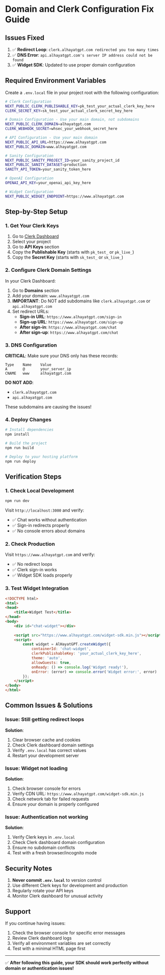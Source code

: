 # Domain and Clerk Configuration Fix Guide

## Issues Fixed
1. ✅ **Redirect Loop**: `clerk.alhayatgpt.com redirected you too many times`
2. ✅ **DNS Error**: `api.alhayatgpt.com's server IP address could not be found`
3. ✅ **Widget SDK**: Updated to use proper domain configuration

## Required Environment Variables

Create a `.env.local` file in your project root with the following configuration:

```bash
# Clerk Configuration
NEXT_PUBLIC_CLERK_PUBLISHABLE_KEY=pk_test_your_actual_clerk_key_here
CLERK_SECRET_KEY=sk_test_your_actual_clerk_secret_key_here

# Domain Configuration - Use your main domain, not subdomains
NEXT_PUBLIC_CLERK_DOMAIN=alhayatgpt.com
CLERK_WEBHOOK_SECRET=whsec_your_webhook_secret_here

# API Configuration - Use your main domain
NEXT_PUBLIC_API_URL=https://www.alhayatgpt.com
NEXT_PUBLIC_DOMAIN=www.alhayatgpt.com

# Sanity Configuration
NEXT_PUBLIC_SANITY_PROJECT_ID=your_sanity_project_id
NEXT_PUBLIC_SANITY_DATASET=production
SANITY_API_TOKEN=your_sanity_token_here

# OpenAI Configuration
OPENAI_API_KEY=your_openai_api_key_here

# Widget Configuration
NEXT_PUBLIC_WIDGET_ENDPOINT=https://www.alhayatgpt.com
```

## Step-by-Step Setup

### 1. Get Your Clerk Keys

1. Go to [Clerk Dashboard](https://dashboard.clerk.com)
2. Select your project
3. Go to **API Keys** section
4. Copy the **Publishable Key** (starts with `pk_test_` or `pk_live_`)
5. Copy the **Secret Key** (starts with `sk_test_` or `sk_live_`)

### 2. Configure Clerk Domain Settings

In your Clerk Dashboard:

1. Go to **Domains** section
2. Add your domain: `www.alhayatgpt.com`
3. **IMPORTANT**: Do NOT add subdomains like `clerk.alhayatgpt.com` or `api.alhayatgpt.com`
4. Set redirect URLs:
   - **Sign-in URL**: `https://www.alhayatgpt.com/sign-in`
   - **Sign-up URL**: `https://www.alhayatgpt.com/sign-up`
   - **After sign-in**: `https://www.alhayatgpt.com/chat`
   - **After sign-up**: `https://www.alhayatgpt.com/chat`

### 3. DNS Configuration

**CRITICAL**: Make sure your DNS only has these records:

```
Type    Name    Value
A       @       your_server_ip
CNAME   www     alhayatgpt.com
```

**DO NOT ADD**:
- `clerk.alhayatgpt.com`
- `api.alhayatgpt.com`

These subdomains are causing the issues!

### 4. Deploy Changes

```bash
# Install dependencies
npm install

# Build the project
npm run build

# Deploy to your hosting platform
npm run deploy
```

## Verification Steps

### 1. Check Local Development
```bash
npm run dev
```
Visit `http://localhost:3000` and verify:
- ✅ Chat works without authentication
- ✅ Sign-in redirects properly
- ✅ No console errors about domains

### 2. Check Production
Visit `https://www.alhayatgpt.com` and verify:
- ✅ No redirect loops
- ✅ Clerk sign-in works
- ✅ Widget SDK loads properly

### 3. Test Widget Integration
```html
<!DOCTYPE html>
<html>
<head>
    <title>Widget Test</title>
</head>
<body>
    <div id="chat-widget"></div>
    
    <script src="https://www.alhayatgpt.com/widget-sdk.min.js"></script>
    <script>
        const widget = AlHayatGPT.createWidget({
            containerId: 'chat-widget',
            clerkPublishableKey: 'your_actual_clerk_key_here',
            theme: 'auto',
            allowGuests: true,
            onReady: () => console.log('Widget ready!'),
            onError: (error) => console.error('Widget error:', error)
        });
    </script>
</body>
</html>
```

## Common Issues & Solutions

### Issue: Still getting redirect loops
**Solution**: 
1. Clear browser cache and cookies
2. Check Clerk dashboard domain settings
3. Verify `.env.local` has correct values
4. Restart your development server

### Issue: Widget not loading
**Solution**:
1. Check browser console for errors
2. Verify CDN URL: `https://www.alhayatgpt.com/widget-sdk.min.js`
3. Check network tab for failed requests
4. Ensure your domain is properly configured

### Issue: Authentication not working
**Solution**:
1. Verify Clerk keys in `.env.local`
2. Check Clerk dashboard domain configuration
3. Ensure no subdomain conflicts
4. Test with a fresh browser/incognito mode

## Security Notes

1. **Never commit `.env.local`** to version control
2. Use different Clerk keys for development and production
3. Regularly rotate your API keys
4. Monitor Clerk dashboard for unusual activity

## Support

If you continue having issues:

1. Check the browser console for specific error messages
2. Review Clerk dashboard logs
3. Verify all environment variables are set correctly
4. Test with a minimal HTML page first

---

✅ **After following this guide, your SDK should work perfectly without domain or authentication issues!** 